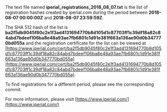The text file named **iperial_registrations_2018_08_07.txt** is the list of registration hashes created by iperial.com during the period between **2018-08-07 00:00:00Z** and **2018-08-07 23:59:59Z**.

The SHA 512 hash of the list is **ba2f5db9045f80c2e1f3ad4131694770b8d105d1c87703ff1c39df18a82c84abd7bdeef106ba8e48a93ae7fb6801c1d91e381f663a136ae90d0b347770bd055a** and the registration certificate for the list can be viewed at [https://www.iperial.com/cert/ba2f5db9045f80c2e1f3ad4131694770b8d105d1c87703ff1c39df18a82c84abd7bdeef106ba8e48a93ae7fb6801c1d91e381f663a136ae90d0b347770bd055a](https://www.iperial.com/cert/ba2f5db9045f80c2e1f3ad4131694770b8d105d1c87703ff1c39df18a82c84abd7bdeef106ba8e48a93ae7fb6801c1d91e381f663a136ae90d0b347770bd055a).

To find registrations for a different period, please see the corresponding commit.

For more information, please visit [https://www.iperial.com/](https://www.iperial.com/)
